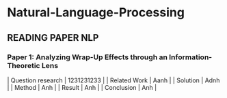 # Natural-Language-Processing

## READING PAPER NLP

### Paper 1: Analyzing Wrap-Up Effects through an Information-Theoretic Lens

| Question research | 1231231233  |
| Related Work |  Aanh  |
| Solution     |  Adnh |
| Method       |  Anh |
| Result       | Anh  |
| Conclusion   | Anh |
